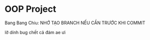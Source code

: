 # OOP Project
 Bang Bang Chiu:    NHỚ TẠO BRANCH NẾU CẦN TRƯỚC KHI COMMIT

lỡ dính bug chết cả đám ae ưi
